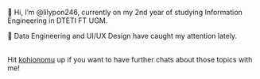 👋 Hi, I’m @lilypon246, currently on my 2nd year of studying Information Engineering in DTETI FT UGM.

👀 Data Engineering and UI/UX Design have caught my attention lately. 

<br/> Hit [kohionomu](https://discordapp.com/users/739151655605633075) up if you want to have further chats about those topics with me!

<!---
lilypon246/lilypon246 is a ✨ special ✨ repository because its `README.md` (this file) appears on your GitHub profile.
You can click the Preview link to take a look at your changes.
--->
